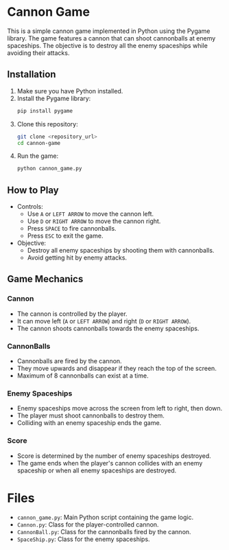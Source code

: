 # Cannon Game

This is a simple cannon game implemented in Python using the Pygame library. The game features a cannon that can shoot cannonballs at enemy spaceships. The objective is to destroy all the enemy spaceships while avoiding their attacks.

## Installation
1. Make sure you have Python installed.
2. Install the Pygame library:
   ```bash
   pip install pygame
   ```
3. Clone this repository:
   ```bash
   git clone <repository_url>
   cd cannon-game
   ```
4. Run the game:
   ```bash
   python cannon_game.py
   ```
## How to Play
- Controls:
  - Use `A` or `LEFT ARROW` to move the cannon left.
  - Use `D` or `RIGHT ARROW` to move the cannon right.
  - Press `SPACE` to fire cannonballs.
  - Press `ESC` to exit the game.
- Objective:
  - Destroy all enemy spaceships by shooting them with cannonballs.
  - Avoid getting hit by enemy attacks.

 ## Game Mechanics

 ### Cannon
 - The cannon is controlled by the player.
 - It can move left (`A` or `LEFT ARROW`) and right (`D` or `RIGHT ARROW`).
 - The cannon shoots cannonballs towards the enemy spaceships.
   
 ### CannonBalls
 - Cannonballs are fired by the cannon.
 - They move upwards and disappear if they reach the top of the screen.
 - Maximum of 8 cannonballs can exist at a time.
   
 ### Enemy Spaceships
 - Enemy spaceships move across the screen from left to right, then down.
 - The player must shoot cannonballs to destroy them.
 - Colliding with an enemy spaceship ends the game.
   
 ### Score
 - Score is determined by the number of enemy spaceships destroyed.
 - The game ends when the player's cannon collides with an enemy spaceship or when all enemy spaceships are destroyed.

 # Files
 - `cannon_game.py`: Main Python script containing the game logic.
 - `Cannon.py`: Class for the player-controlled cannon.
 - `CannonBall.py`: Class for the cannonballs fired by the cannon.
 - `SpaceShip.py`: Class for the enemy spaceships.
